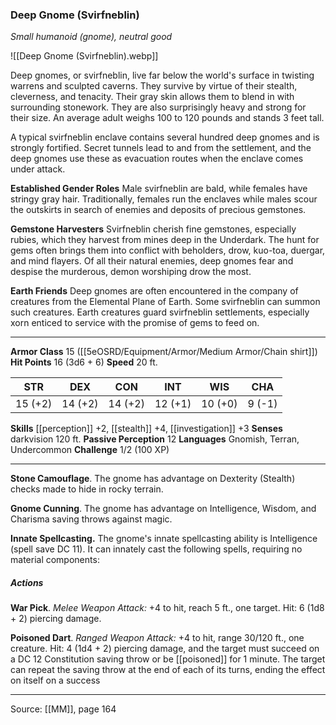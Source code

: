 ### Deep Gnome (Svirfneblin)
_Small humanoid (gnome), neutral good_

![[Deep Gnome (Svirfneblin).webp]]

Deep gnomes, or svirfneblin, live far below the world's surface in twisting warrens and sculpted caverns. They survive by virtue of their stealth, cleverness, and tenacity. Their gray skin allows them to blend in with surrounding stonework. They are also surprisingly heavy and strong for their size. An average adult weighs 100 to 120 pounds and stands 3 feet tall.

A typical svirfneblin enclave contains several hundred deep gnomes and is strongly fortified. Secret tunnels lead to and from the settlement, and the deep gnomes use these as evacuation routes when the enclave comes under attack.

**Established Gender Roles** Male svirfneblin are bald, while females have stringy gray hair. Traditionally, females run the enclaves while males scour the outskirts in search of enemies and deposits of precious gemstones.


**Gemstone Harvesters** Svirfneblin cherish fine gemstones, especially rubies, which they harvest from mines deep in the Underdark. The hunt for gems often brings them into conflict with beholders, drow, kuo-toa, duergar, and mind flayers. Of all their natural enemies, deep gnomes fear and despise the murderous, demon worshiping drow the most.


**Earth Friends** Deep gnomes are often encountered in the company of creatures from the Elemental Plane of Earth. Some svirfneblin can summon such creatures. Earth creatures guard svirfneblin settlements, especially xorn enticed to service with the promise of gems to feed on.






---

**Armor Class** 15 ([[5eOSRD/Equipment/Armor/Medium Armor/Chain shirt]])
**Hit Points** 16 (3d6 + 6)
**Speed** 20 ft.

| STR     | DEX     | CON     | INT     | WIS     | CHA     |
|---------|---------|---------|---------|---------|---------|
| 15 (+2) | 14 (+2) | 14 (+2) | 12 (+1) | 10 (+0) | 9 (-1) |

**Skills** [[perception]] +2, [[stealth]] +4, [[investigation]] +3
**Senses** darkvision 120 ft.
**Passive Perception** 12
**Languages** Gnomish, Terran, Undercommon
**Challenge** 1/2 (100 XP)

---

**Stone Camouflage**. The gnome has advantage on Dexterity (Stealth) checks made to hide in rocky terrain.

**Gnome Cunning**. The gnome has advantage on Intelligence, Wisdom, and Charisma saving throws against magic.

**Innate Spellcasting.** The gnome's innate spellcasting ability is Intelligence (spell save DC 11). It can innately cast the following spells, requiring no material components:

##### Actions
**War Pick**. _Melee Weapon Attack:_ +4 to hit, reach 5 ft., one target. Hit: 6 (1d8 + 2) piercing damage.

**Poisoned Dart**. _Ranged Weapon Attack:_ +4 to hit, range 30/120 ft., one creature. Hit: 4 (1d4 + 2) piercing damage, and the target must succeed on a DC 12 Constitution saving throw or be [[poisoned]] for 1 minute. The target can repeat the saving throw at the end of each of its turns, ending the effect on itself on a success


---

Source: [[MM]], page 164